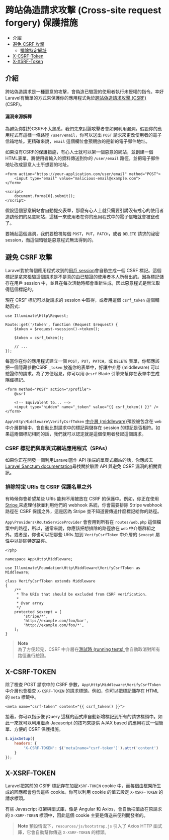# 跨站偽造請求攻擊 (Cross-site request forgery) 保護措施

- [介紹](#csrf-introduction)
- [避免 CSRF 攻擊](#preventing-csrf-requests)
    - [排除特定網址](#csrf-excluding-uris)
- [X-CSRF-Token](#csrf-x-csrf-token)
- [X-XSRF-Token](#csrf-x-xsrf-token)

<a name="csrf-introduction"></a>
## 介紹

跨站偽造請求是一種惡意的攻擊，會偽造已驗證的使用者執行未授權的指令。幸好Laravel有簡單的方式來保護你的應用程式免於[跨站偽造請求攻擊 (CSRF)](https://en.wikipedia.org/wiki/Cross-site_request_forgery)(CSRF)。

<a name="csrf-explanation"></a>
#### 漏洞來源解釋

為避免你對於CSRF不太熟悉，我們先來討論攻擊者會如何利用漏洞。假設你的應用程式有這樣一條路徑 `/user/email`，你可以送出 `POST` 請求來更改使用者的電子信箱地址。更精確來說，`email` 這個欄位會預期放的是新的電子郵件地址。

如果沒有CSRF的保護措施，有心人士就可以架一個惡意的網站，並創建一個HTML表單，將使用者輸入的資料傳送到你的 `/user/email` 路徑，並把電子郵件地址改成惡意人士所想要的地址。

```blade
<form action="https://your-application.com/user/email" method="POST">
    <input type="email" value="malicious-email@example.com">
</form>

<script>
    document.forms[0].submit();
</script>
```

假設這個惡意網站會自動提交表單，那麼有心人士就只需要引誘沒有戒心的使用者造訪他們的惡意網站，這樣一來使用者在你的應用程式中的電子信箱就會被竄改了。

要補起這個漏洞，我們要檢視每個 `POST`，`PUT`，`PATCH`，或者 `DELETE` 請求的祕密 session，而這個暗號是惡意程式無法得到的。

<a name="preventing-csrf-requests"></a>
## 避免 CSRF 攻擊

Laravel對於每個應用程式收到的[用戶 session](/docs/{{version}}/session)會自動生成一個 CSRF 標記。這個標記是拿來檢驗這個請求是不是真的由已驗證的使用者本人所發出的。因為標記儲存在用戶 session 中，並且在每次活動時都會重新生成，因此惡意程式是無法取得這個標記的。

現在 CRSF 標記可以從請求的 session 中取得，或者用這個 `csrf_token` 這個輔助函式: 

    use Illuminate\Http\Request;

    Route::get('/token', function (Request $request) {
        $token = $request->session()->token();

        $token = csrf_token();

        // ...
    });

每當你在你的應用程式建立一個 `POST`，`PUT`，`PATCH`，或 `DELETE` 表單，你都應該把一個隱藏參數CSRF `_token` 放進你的表單中，好讓中介層 (middleware) 可以驗證你的請求。為了方便起見，你可以用 `@csrf` Blade 引擎來幫你在表單中生成隱藏標記。

```blade
<form method="POST" action="/profile">
    @csrf

    <!-- Equivalent to... -->
    <input type="hidden" name="_token" value="{{ csrf_token() }}" />
</form>
```

`App\Http\Middleware\VerifyCsrfToken` [中介層 (middleware)](/docs/{{version}}/middleware)預設被包含在 `web` 中介層群組中，會自動比對請求中的標記與儲存在 session 的標記是否相符。如果這兩個標記相同的話，我們就可以認定就是這個使用者發起這個請求。

<a name="csrf-tokens-and-spas"></a>
### CSRF 標記們與單頁式網站應用程式（SPAs）

如果你正在開發一個利用Laravel當作 API 後端的單頁式網站的話，你應該去[Laravel Sanctum documentation](/docs/{{version}}/sanctum)尋找關於驗證 API 與避免 CSRF 漏洞的相關資訊。

<a name="csrf-excluding-uris"></a>
### 排除特定 URIs 在 CSRF 保護名單之外

有時候你會希望某些 URIs 能夠不用被放在 CSRF 的保護中。例如，你正在使用[ Stripe ](https??stripe.com)來處理付款並利用他們的 webhook 系統，你會需要排除 Stripe webhook 路徑在 CSRF 保護之外，這是因為 Stripe 並不知道要傳送什麼標記給你的路徑。

`App\Providers\RouteServiceProvider` 會套用到所有在 `routes/web.php` 這個檔案中的路徑，所以，通常來說，你應該把想排除的路徑放在 `web` 中介層群組之外。或者是，你也可以把那些 URIs 加到 `VerifyCsrfToken` 中介層的 `$except` 屬性中以排除特定路徑。

    <?php

    namespace App\Http\Middleware;

    use Illuminate\Foundation\Http\Middleware\VerifyCsrfToken as Middleware;

    class VerifyCsrfToken extends Middleware
    {
        /**
         * The URIs that should be excluded from CSRF verification.
         *
         * @var array
         */
        protected $except = [
            'stripe/*',
            'http://example.com/foo/bar',
            'http://example.com/foo/*',
        ];
    }

> **Note**  
> 為了方便起見，CSRF 中介層在[測試時 (running tests) ](/docs/{{version}}/testing}})會自動取消對所有路徑進行驗證。

<a name="csrf-x-csrf-token"></a>
## X-CSRF-TOKEN

除了檢查 POST 請求中的 CSRF 參數，`App\Http\Middleware\VerifyCsrfToken` 中介層也會檢查 `X-CSRF-TOKEN` 的請求標頭。例如，你可以把標記儲存在 HTML 的 `meta` 標籤中。

```blade
<meta name="csrf-token" content="{{ csrf_token() }}">
```

接著，你可以指示像 jQuery 這樣的函式庫自動新增標記到所有的請求標頭中。如此一來就可以利用繼承 Jacascript 的技巧來提供 AJAX based 的應用程式一個簡單、方便的 CSRF 保護措施。

```js
$.ajaxSetup({
    headers: {
        'X-CSRF-TOKEN': $('meta[name="csrf-token"]').attr('content')
    }
});
```

<a name="csrf-x-xsrf-token"></a>
## X-XSRF-TOKEN

Laravel把當前的 CSRF 標記存在加密`XSRF-TOKEN` cookie 中，而每個由框架所生成的回應都會包含這些 cookie。你可以利用 cookie 的值去設定 `X-XSRF-TOKEN` 的請求標頭。

有些 Javascript 框架與函式庫，像是 Angular 和 Axios，會自動把值放在原請求的 `X-XSRF-TOKEN` 標頭中，因此這個 cookie 主要是傳送來便利開發者的。

> **Note**
> 預設情況下，`resources/js/bootstrap.js` 引入了 Axios HTTP 函式庫，它會自動幫你傳送 `X-XSRF-TOKEN` 的標頭。